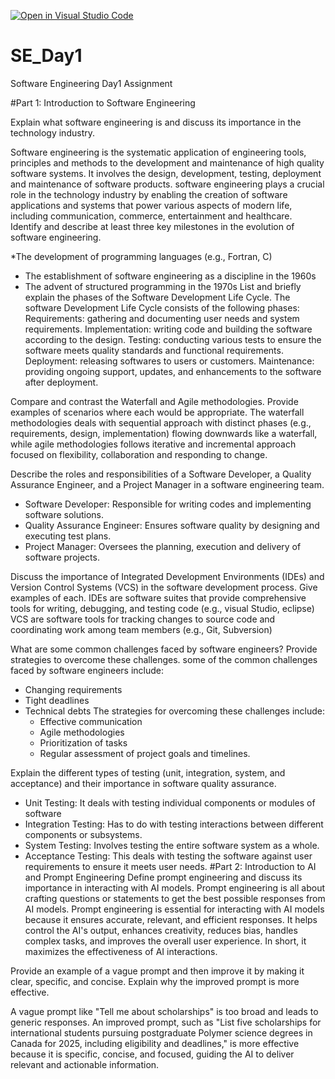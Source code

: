 [![Open in Visual Studio Code](https://classroom.github.com/assets/open-in-vscode-2e0aaae1b6195c2367325f4f02e2d04e9abb55f0b24a779b69b11b9e10269abc.svg)](https://classroom.github.com/online_ide?assignment_repo_id=18436404&assignment_repo_type=AssignmentRepo)
# SE_Day1
Software Engineering Day1 Assignment

#Part 1: Introduction to Software Engineering

Explain what software engineering is and discuss its importance in the technology industry.

Software engineering is the systematic application of engineering tools, principles and methods to the development and maintenance of high quality software systems. It involves the design, development, testing, deployment and maintenance of software products.
software engineering plays a crucial role in the technology industry by enabling the creation of software applications and systems that power various aspects of modern life, including communication, commerce, entertainment and healthcare.
Identify and describe at least three key milestones in the evolution of software engineering.

*The development of programming languages (e.g., Fortran, C)
* The establishment of software engineering as a discipline in the 1960s
* The advent of structured programming in the 1970s
List and briefly explain the phases of the Software Development Life Cycle.
The software Development Life Cycle consists of the following phases:
Requirements: gathering and documenting user needs and system requirements.
Implementation: writing code and building the software according to the design.
Testing: conducting various tests to ensure the software meets quality standards and functional requirements.
Deployment: releasing softwares to users or customers.
Maintenance: providing ongoing support, updates, and enhancements to the software after deployment.

Compare and contrast the Waterfall and Agile methodologies. Provide examples of scenarios where each would be appropriate.
The waterfall methodologies deals with sequential approach with distinct phases (e.g., requirements, design, implementation) flowing downwards like a waterfall, while agile methodologies follows iterative and incremental approach focused on flexibility, collaboration and responding to change.

Describe the roles and responsibilities of a Software Developer, a Quality Assurance Engineer, and a Project Manager in a software engineering team.
* Software Developer: Responsible for writing codes and implementing software solutions.
* Quality Assurance Engineer: Ensures software quality by designing and executing test plans.
* Project Manager: Oversees the planning, execution and delivery of software projects.

Discuss the importance of Integrated Development Environments (IDEs) and Version Control Systems (VCS) in the software development process. Give examples of each.
IDEs are software suites that provide comprehensive tools for writing, debugging, and testing code (e.g., visual Studio, eclipse)
VCS are software tools for tracking changes to source code and coordinating work among team members (e.g., Git, Subversion)

What are some common challenges faced by software engineers? Provide strategies to overcome these challenges.
some of the common challenges faced by software engineers include:
* Changing requirements
* Tight deadlines
* Technical debts
  The strategies for overcoming these challenges include:
  * Effective communication
  * Agile methodologies
  * Prioritization of tasks
  * Regular assessment of project goals and timelines.

Explain the different types of testing (unit, integration, system, and acceptance) and their importance in software quality assurance.

* Unit Testing: It deals with testing individual components or modules of software
* Integration Testing: Has to do with testing interactions between different components or subsystems.
* System Testing: Involves testing the entire software system as a whole.
* Acceptance Testing: This deals with testing the software against user requirements to ensure it meets user needs.
#Part 2: Introduction to AI and Prompt Engineering
Define prompt engineering and discuss its importance in interacting with AI models.
Prompt engineering is all about crafting questions or statements to get the best possible responses from AI models. Prompt engineering is essential for interacting with AI models because it ensures accurate, relevant, and efficient responses. It helps control the AI's output, enhances creativity, reduces bias, handles complex tasks, and improves the overall user experience. In short, it maximizes the effectiveness of AI interactions.

Provide an example of a vague prompt and then improve it by making it clear, specific, and concise. Explain why the improved prompt is more effective.

A vague prompt like "Tell me about scholarships" is too broad and leads to generic responses. An improved prompt, such as "List five scholarships for international students pursuing postgraduate Polymer 
science degrees in Canada for 2025, including eligibility and deadlines," is more effective because it is specific, concise, and focused, guiding the AI to deliver relevant and actionable information.

